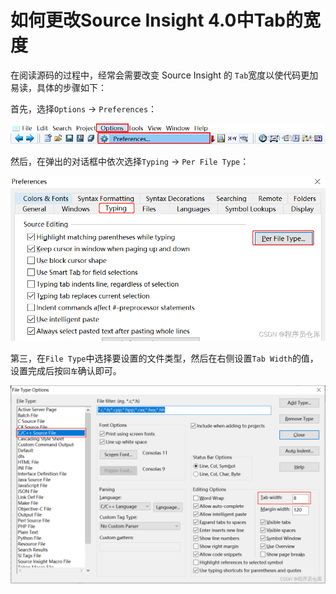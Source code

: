 # 如何更改Source Insight 4.0中Tab的宽度

在阅读源码的过程中，经常会需要改变 Source Insight 的 `Tab`宽度以使代码更加易读，具体的步骤如下：

首先，选择`Options` -> `Preferences`：

![img](更改SI4.0中Tab的宽度.assets/watermark,type_d3F5LXplbmhlaQ,shadow_50,text_Q1NETiBA56iL5bqP5ZGY5LuT5bqT,size_20,color_FFFFFF,t_70,g_se,x_16.png)

然后，在弹出的对话框中依次选择`Typing` -> `Per File Type`：

![img](更改SI4.0中Tab的宽度.assets/watermark,type_d3F5LXplbmhlaQ,shadow_50,text_Q1NETiBA56iL5bqP5ZGY5LuT5bqT,size_20,color_FFFFFF,t_70,g_se,x_16-165968726416438.png)

第三，在`File Type`中选择要设置的文件类型，然后在右侧设置`Tab Width`的值，设置完成后按`回车`确认即可。

![img](更改SI4.0中Tab的宽度.assets/watermark,type_d3F5LXplbmhlaQ,shadow_50,text_Q1NETiBA56iL5bqP5ZGY5LuT5bqT,size_20,color_FFFFFF,t_70,g_se,x_16-165968728603641.png)

